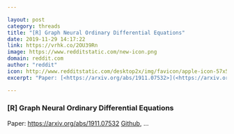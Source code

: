 ```yaml
---

layout: post
category: threads
title: "[R] Graph Neural Ordinary Differential Equations"
date: 2019-11-29 14:17:22
link: https://vrhk.co/2OU39Rn
image: https://www.redditstatic.com/new-icon.png
domain: reddit.com
author: "reddit"
icon: http://www.redditstatic.com/desktop2x/img/favicon/apple-icon-57x57.png
excerpt: "Paper: [<https://arxiv.org/abs/1911.07532>](<https://arxiv.org/abs/1911.07532>) [Github](<https://github.com/Zymrael/gde>), ..."

---
```


### [R] Graph Neural Ordinary Differential Equations

Paper: [<https://arxiv.org/abs/1911.07532>](<https://arxiv.org/abs/1911.07532>) [Github](<https://github.com/Zymrael/gde>), ...